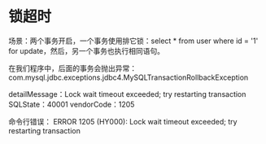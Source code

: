 # 锁超时

场景：两个事务开启，一个事务使用排它锁：select * from user where id = '1' for update，然后，另一个事务也执行相同语句。

在我们程序中，后面的事务会抛出异常：com.mysql.jdbc.exceptions.jdbc4.MySQLTransactionRollbackException

detailMessage：Lock wait timeout exceeded; try restarting transaction
SQLState：40001
vendorCode：1205

命令行错误：
ERROR 1205 (HY000): Lock wait timeout exceeded; try restarting transaction


